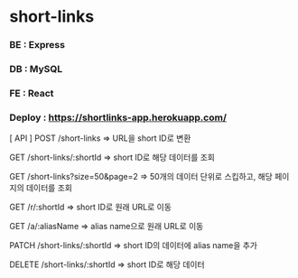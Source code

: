 # short-links
### BE : Express
### DB : MySQL
### FE : React
### Deploy : https://shortlinks-app.herokuapp.com/


[ API ] 
POST  /short-links                => URL을 short ID로 변환 

GET   /short-links/:shortId       => short ID로 해당 데이터를 조회

GET   /short-links?size=50&page=2 => 50개의 데이터 단위로 스킵하고, 해당 페이지의 데이터를 조회

GET   /r/:shortId                 => short ID로 원래 URL로 이동

GET   /a/:aliasName               => alias name으로 원래 URL로 이동

PATCH /short-links/:shortId       => short ID의 데이터에 alias name을 추가

DELETE /short-links/:shortId      => short ID로 해당 데이터 
